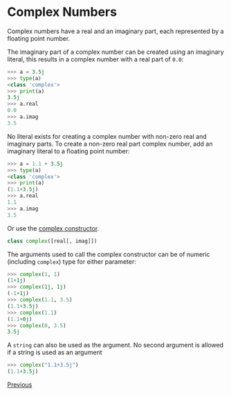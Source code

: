 # Complex Numbers

Complex numbers have a real and an imaginary part, each represented by a floating point number.

The imaginary part of a complex number can be created using an imaginary literal, this results in a complex number with a real part of `0.0`:

```python
>>> a = 3.5j
>>> type(a)
<class 'complex'>
>>> print(a)
3.5j
>>> a.real
0.0
>>> a.imag
3.5
```

No literal exists for creating a complex number with non-zero real and imaginary parts. To create a non-zero real part complex number, add an imaginary literal to a floating point number:

```python
>>> a = 1.1 + 3.5j
>>> type(a)
<class 'complex'>
>>> print(a)
(1.1+3.5j)
>>> a.real
1.1
>>> a.imag
3.5
```

Or use the [complex constructor](https://docs.python.org/3/library/functions.html#complex).

```python
class complex([real[, imag]])
```

The arguments used to call the complex constructor can be of numeric (including `complex`) type for either parameter:

```python
>>> complex(1, 1)
(1+1j)
>>> complex(1j, 1j)
(-1+1j)
>>> complex(1.1, 3.5)
(1.1+3.5j)
>>> complex(1.1)
(1.1+0j)
>>> complex(0, 3.5)
3.5j
```

A `string` can also be used as the argument. No second argument is allowed if a string is used as an argument

```python
>>> complex("1.1+3.5j")
(1.1+3.5j)
```

[Previous](Python-Basics)
